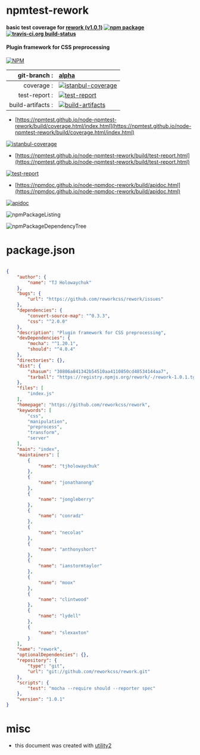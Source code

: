 # npmtest-rework

#### basic test coverage for  [rework (v1.0.1)](https://github.com/reworkcss/rework)  [![npm package](https://img.shields.io/npm/v/npmtest-rework.svg?style=flat-square)](https://www.npmjs.org/package/npmtest-rework) [![travis-ci.org build-status](https://api.travis-ci.org/npmtest/node-npmtest-rework.svg)](https://travis-ci.org/npmtest/node-npmtest-rework)

#### Plugin framework for CSS preprocessing

[![NPM](https://nodei.co/npm/rework.png?downloads=true&downloadRank=true&stars=true)](https://www.npmjs.com/package/rework)

| git-branch : | [alpha](https://github.com/npmtest/node-npmtest-rework/tree/alpha)|
|--:|:--|
| coverage : | [![istanbul-coverage](https://npmtest.github.io/node-npmtest-rework/build/coverage.badge.svg)](https://npmtest.github.io/node-npmtest-rework/build/coverage.html/index.html)|
| test-report : | [![test-report](https://npmtest.github.io/node-npmtest-rework/build/test-report.badge.svg)](https://npmtest.github.io/node-npmtest-rework/build/test-report.html)|
| build-artifacts : | [![build-artifacts](https://npmtest.github.io/node-npmtest-rework/glyphicons_144_folder_open.png)](https://github.com/npmtest/node-npmtest-rework/tree/gh-pages/build)|

- [https://npmtest.github.io/node-npmtest-rework/build/coverage.html/index.html](https://npmtest.github.io/node-npmtest-rework/build/coverage.html/index.html)

[![istanbul-coverage](https://npmtest.github.io/node-npmtest-rework/build/screenCapture.buildCi.browser.%252Ftmp%252Fbuild%252Fcoverage.lib.html.png)](https://npmtest.github.io/node-npmtest-rework/build/coverage.html/index.html)

- [https://npmtest.github.io/node-npmtest-rework/build/test-report.html](https://npmtest.github.io/node-npmtest-rework/build/test-report.html)

[![test-report](https://npmtest.github.io/node-npmtest-rework/build/screenCapture.buildCi.browser.%252Ftmp%252Fbuild%252Ftest-report.html.png)](https://npmtest.github.io/node-npmtest-rework/build/test-report.html)

- [https://npmdoc.github.io/node-npmdoc-rework/build/apidoc.html](https://npmdoc.github.io/node-npmdoc-rework/build/apidoc.html)

[![apidoc](https://npmdoc.github.io/node-npmdoc-rework/build/screenCapture.buildCi.browser.%252Ftmp%252Fbuild%252Fapidoc.html.png)](https://npmdoc.github.io/node-npmdoc-rework/build/apidoc.html)

![npmPackageListing](https://npmtest.github.io/node-npmtest-rework/build/screenCapture.npmPackageListing.svg)

![npmPackageDependencyTree](https://npmtest.github.io/node-npmtest-rework/build/screenCapture.npmPackageDependencyTree.svg)



# package.json

```json

{
    "author": {
        "name": "TJ Holowaychuk"
    },
    "bugs": {
        "url": "https://github.com/reworkcss/rework/issues"
    },
    "dependencies": {
        "convert-source-map": "^0.3.3",
        "css": "^2.0.0"
    },
    "description": "Plugin framework for CSS preprocessing",
    "devDependencies": {
        "mocha": "^1.20.1",
        "should": "^4.0.4"
    },
    "directories": {},
    "dist": {
        "shasum": "30806a841342b54510aa4110850cd48534144aa7",
        "tarball": "https://registry.npmjs.org/rework/-/rework-1.0.1.tgz"
    },
    "files": [
        "index.js"
    ],
    "homepage": "https://github.com/reworkcss/rework",
    "keywords": [
        "css",
        "manipulation",
        "preprocess",
        "transform",
        "server"
    ],
    "main": "index",
    "maintainers": [
        {
            "name": "tjholowaychuk"
        },
        {
            "name": "jonathanong"
        },
        {
            "name": "jongleberry"
        },
        {
            "name": "conradz"
        },
        {
            "name": "necolas"
        },
        {
            "name": "anthonyshort"
        },
        {
            "name": "ianstormtaylor"
        },
        {
            "name": "moox"
        },
        {
            "name": "clintwood"
        },
        {
            "name": "lydell"
        },
        {
            "name": "slexaxton"
        }
    ],
    "name": "rework",
    "optionalDependencies": {},
    "repository": {
        "type": "git",
        "url": "git://github.com/reworkcss/rework.git"
    },
    "scripts": {
        "test": "mocha --require should --reporter spec"
    },
    "version": "1.0.1"
}
```



# misc
- this document was created with [utility2](https://github.com/kaizhu256/node-utility2)
